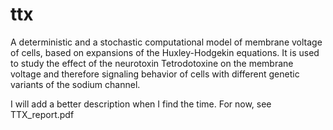 # ttx
A deterministic and a stochastic computational model of membrane voltage of cells, based on expansions of the Huxley-Hodgekin equations. It is used to study the effect of the neurotoxin Tetrodotoxine on the membrane voltage and therefore signaling behavior of cells with different genetic variants of the sodium channel.

I will add a better description when I find the time. For now, see TTX_report.pdf
